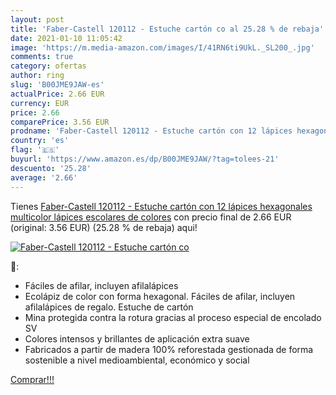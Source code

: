 ```yaml
---
layout: post
title: 'Faber-Castell 120112 - Estuche cartón co al 25.28 % de rebaja'
date: 2021-01-10 11:05:42
image: 'https://m.media-amazon.com/images/I/41RN6ti9UkL._SL200_.jpg'
comments: true
category: ofertas
author: ring
slug: 'B00JME9JAW-es'
actualPrice: 2.66 EUR
currency: EUR
price: 2.66
comparePrice: 3.56 EUR
prodname: 'Faber-Castell 120112 - Estuche cartón con 12 lápices hexagonales multicolor  lápices escolares de colores'
country: 'es'
flag: '🇪🇸'
buyurl: 'https://www.amazon.es/dp/B00JME9JAW/?tag=tolees-21'
descuento: '25.28'
average: '2.66'
---
```


Tienes [Faber-Castell 120112 - Estuche cartón con 12 lápices hexagonales multicolor  lápices escolares de colores](https://www.amazon.es/dp/B00JME9JAW/?tag=tolees-21) con precio final de  2.66 EUR (original: 3.56 EUR) (25.28 %  de rebaja) aqui!

[![Faber-Castell 120112 - Estuche cartón co](https://m.media-amazon.com/images/I/41RN6ti9UkL._SL200_.jpg)](https://www.amazon.es/dp/B00JME9JAW/?tag=tolees-21)

🔎:

- Fáciles de afilar, incluyen afilalápices
- Ecolápiz de color con forma hexagonal. Fáciles de afilar, incluyen afilalápices de regalo. Estuche de cartón
- Mina protegida contra la rotura gracias al proceso especial de encolado SV
- Colores intensos y brillantes de aplicación extra suave
- Fabricados a partir de madera 100% reforestada gestionada de forma sostenible a nivel medioambiental, económico y social

[Comprar!!!](https://www.amazon.es/dp/B00JME9JAW/?tag=tolees-21)
